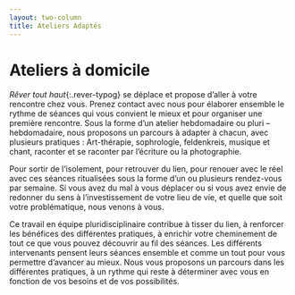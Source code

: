 ```yaml
---
layout: two-column
title: Ateliers Adaptés
---
```

# Ateliers à domicile

*Rêver tout haut*{:.rever-typog} se déplace et propose d’aller à votre rencontre chez vous. Prenez contact avec nous pour élaborer ensemble le rythme de séances qui vous convient le mieux et pour organiser une première rencontre. Sous la forme d’un atelier hebdomadaire ou pluri – hebdomadaire, nous proposons un parcours à adapter à chacun, avec plusieurs pratiques : Art-thérapie, sophrologie, feldenkreis, musique et chant, raconter et se raconter par l’écriture ou la photographie. 

Pour sortir de l’isolement, pour retrouver du lien, pour renouer avec le réel avec ces séances ritualisées sous la forme d’un ou plusieurs rendez-vous par semaine. Si vous avez du mal à vous déplacer ou si vous avez envie de redonner du sens à l’investissement de votre lieu de vie, et quelle que soit votre problématique, nous venons à vous. 

Ce travail en équipe pluridisciplinaire contribue à tisser du lien, à renforcer les bénéfices des différentes pratiques, à enrichir votre cheminement de tout ce que vous pouvez découvrir au fil des séances. Les différents intervenants pensent leurs séances ensemble et comme un tout pour vous permettre d’avancer au mieux. Nous vous proposons un parcours dans les différentes pratiques, à un rythme qui reste à déterminer avec vous en fonction de vos besoins et de vos possibilités.  


